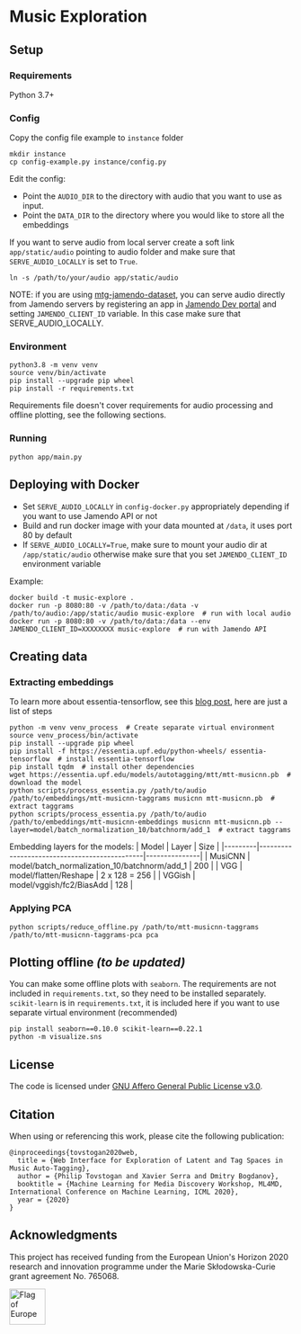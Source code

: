 # Music Exploration

## Setup

### Requirements

Python 3.7+

### Config

Copy the config file example to `instance` folder
```shell
mkdir instance
cp config-example.py instance/config.py
```

Edit the config:
* Point the `AUDIO_DIR` to the directory with audio that you want to use as input.
* Point the `DATA_DIR` to the directory where you would like to store all the embeddings

If you want to serve audio from local server create a soft link `app/static/audio` pointing to audio folder and make 
sure that `SERVE_AUDIO_LOCALLY` is set to `True`. 
```shell
ln -s /path/to/your/audio app/static/audio
```
NOTE: if you are using [mtg-jamendo-dataset](), you can serve audio directly from Jamendo servers by registering an app 
in [Jamendo Dev portal](https://devportal.jamendo.com/) and setting `JAMENDO_CLIENT_ID` variable. In this case make 
sure that SERVE_AUDIO_LOCALLY.

### Environment

```shell
python3.8 -m venv venv
source venv/bin/activate
pip install --upgrade pip wheel
pip install -r requirements.txt
```

Requirements file doesn't cover requirements for audio processing and offline plotting, see the following sections.

### Running

```shell script
python app/main.py
```

## Deploying with Docker

- Set `SERVE_AUDIO_LOCALLY` in `config-docker.py` appropriately depending if you want to use Jamendo API or not
- Build and run docker image with your data mounted at `/data`, it uses port 80 by default
- If `SERVE_AUDIO_LOCALLY=True`, make sure to mount your audio dir at `/app/static/audio` otherwise make sure that you
set `JAMENDO_CLIENT_ID` environment variable

Example:
```shell script
docker build -t music-explore .
docker run -p 8080:80 -v /path/to/data:/data -v /path/to/audio:/app/static/audio music-explore  # run with local audio
docker run -p 8080:80 -v /path/to/data:/data --env JAMENDO_CLIENT_ID=XXXXXXXX music-explore  # run with Jamendo API
```

## Creating data

### Extracting embeddings

To learn more about essentia-tensorflow, see this 
[blog post](https://mtg.github.io/essentia-labs/news/2020/01/16/tensorflow-models-released/), here are just a list of 
steps

```shell script
python -m venv venv_process  # Create separate virtual environment
source venv_process/bin/activate
pip install --upgrade pip wheel
pip install -f https://essentia.upf.edu/python-wheels/ essentia-tensorflow  # install essentia-tensorflow
pip install tqdm  # install other dependencies
wget https://essentia.upf.edu/models/autotagging/mtt/mtt-musicnn.pb  # download the model
python scripts/process_essentia.py /path/to/audio /path/to/embeddings/mtt-musicnn-taggrams musicnn mtt-musicnn.pb  # extract taggrams
python scripts/process_essentia.py /path/to/audio /path/to/embeddings/mtt-musicnn-embeddings musicnn mtt-musicnn.pb --layer=model/batch_normalization_10/batchnorm/add_1  # extract taggrams
```

Embedding layers for the models:
| Model   | Layer                                        | Size          |
|---------|----------------------------------------------|---------------|
| MusiCNN | model/batch_normalization_10/batchnorm/add_1 | 200           |
| VGG     | model/flatten/Reshape                        | 2 x 128 = 256 |
| VGGish  | model/vggish/fc2/BiasAdd                     | 128           |

### Applying PCA

```shell script
python scripts/reduce_offline.py /path/to/mtt-musicnn-taggrams /path/to/mtt-musicnn-taggrams-pca pca
```

## Plotting offline *(to be updated)*

You can make some offline plots with `seaborn`. The requirements are not included in `requirements.txt`, so they need to
be installed separately. `scikit-learn` is in `requirements.txt`, it is included here if you want to use separate
virtual environment (recommended)

```shell script
pip install seaborn==0.10.0 scikit-learn==0.22.1
python -m visualize.sns
```

## License

The code is licensed under [GNU Affero General Public License v3.0](/LICENSE). 

## Citation

When using or referencing this work, please cite the following publication:
```
@inproceedings{tovstogan2020web,
  title = {Web Interface for Exploration of Latent and Tag Spaces in Music Auto-Tagging},
  author = {Philip Tovstogan and Xavier Serra and Dmitry Bogdanov},
  booktitle = {Machine Learning for Media Discovery Workshop, ML4MD, International Conference on Machine Learning, ICML 2020},
  year = {2020}
}
```

## Acknowledgments

This project has received funding from the European Union's Horizon 2020 research and innovation programme under the 
Marie Skłodowska-Curie grant agreement No. 765068.

<img src="https://upload.wikimedia.org/wikipedia/commons/b/b7/Flag_of_Europe.svg" height="64" alt="Flag of Europe">
